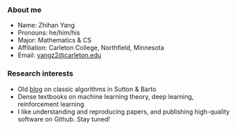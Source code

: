 ### About me

- Name: Zhihan Yang
- Pronouns: he/him/his
- Major: Mathematics & CS
- Affiliation: Carleton College, Northfield, Minnesota
- Email: yangz2@carleton.edu

### Research interests

- Old [blog](https://zhihanyang2022.github.io/rl) on classic algorithms in Sutton & Barto
- Dense textbooks on machine learning theory, deep learning, reinforcement learning
- I like understanding and reproducing papers, and publishing high-quality software on Github. Stay tuned! 
